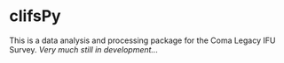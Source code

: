 # clifsPy

This is a data analysis and processing package for the Coma Legacy IFU Survey. *Very much still in development...*
